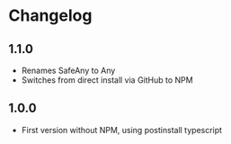 # Changelog

## 1.1.0

- Renames SafeAny to Any
- Switches from direct install via GitHub to NPM

## 1.0.0

- First version without NPM, using postinstall typescript

